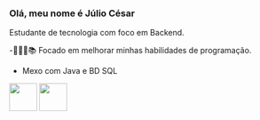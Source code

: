 ### Olá, meu nome é Júlio César
Estudante de tecnologia com foco em Backend.

-👨🏻‍💻📚 Focado em melhorar minhas habilidades de programação.
- Mexo com Java e BD SQL

<div>
 <img width= "50" height= "50" src="https://img.icons8.com/?size=100&id=UFXRpPFebwa2&format=png&color=000000" />
 <img width= "50" height= "50" src="https://cdn.iconscout.com/icon/free/png-256/free-java-logo-icon-download-in-svg-png-gif-file-formats--programming-language-coding-logos-icons-1720088.png" />        
</div>

          
